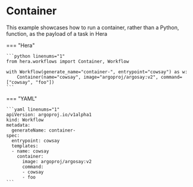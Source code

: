 # Container



This example showcases how to run a container, rather than a Python, function, as the payload of a task in Hera


=== "Hera"

    ```python linenums="1"
    from hera.workflows import Container, Workflow

    with Workflow(generate_name="container-", entrypoint="cowsay") as w:
        Container(name="cowsay", image="argoproj/argosay:v2", command=["cowsay", "foo"])
    ```

=== "YAML"

    ```yaml linenums="1"
    apiVersion: argoproj.io/v1alpha1
    kind: Workflow
    metadata:
      generateName: container-
    spec:
      entrypoint: cowsay
      templates:
      - name: cowsay
        container:
          image: argoproj/argosay:v2
          command:
          - cowsay
          - foo
    ```

